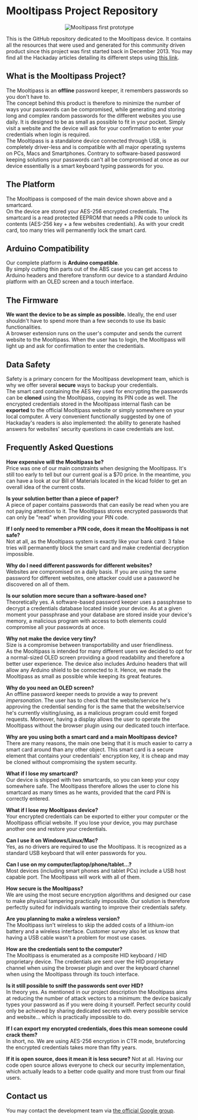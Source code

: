 Mooltipass Project Repository
=============================
<p align="center">
  <img src="https://raw.githubusercontent.com/limpkin/mooltipass/master/design_pictures/mooltipass_first_prototype_small.jpg" alt="Mooltipass first prototype"/>
</p>
This is the GitHub repository dedicated to the Mooltipass device. It contains all the resources that were used and generated for this community driven product since this project was first started back in December 2013. You may find all the Hackaday articles detailing its different steps using <a href="http://hackaday.com/tag/developed-on-hackaday/">this link</a>.


What is the Mooltipass Project?
-------------------------------
The Mooltipass is an **offline** password keeper, it remembers passwords so you don't have to.  
The concept behind this product is therefore to minimize the number of ways your passwords can be compromised, while generating and storing long and complex random passwords for the different websites you use daily. It is designed to be as small as possible to fit in your pocket. Simply visit a website and the device will ask for your confirmation to enter your credentials when login is required.  
The Mooltipass is a standalone device connected through USB, is completely driver-less and is compatible with all major operating systems on PCs, Macs and Smartphones. Contrary to software-based password keeping solutions your passwords can't all be compromised at once as our device essentially is a smart keyboard typing passwords for you.

The Platform
------------
The Mooltipass is composed of the main device shown above and a smartcard.  
On the device are stored your AES-256 encrypted credentials. The smartcard is a read protected EEPROM that needs a PIN code to unlock its contents (AES-256 key + a few websites credentials). As with your credit card, too many tries will permanently lock the smart card.

Arduino Compatibility
---------------------
Our complete platform is **Arduino compatible**.  
By simply cutting thin parts out of the ABS case you can get access to Arduino headers and therefore transform our device to a standard Arduino platform with an OLED screen and a touch interface.

The Firmware
------------
**We want the device to be as simple as possible.** Ideally, the end user shouldn't have to spend more than a few seconds to use its basic functionalities.  
A browser extension runs on the user's computer and sends the current website to the Mooltipass. When the user has to login, the Mooltipass will light up and ask for confirmation to enter the credentials.

Data Safety
-----------
Safety is a primary concern for the Mooltipass development team, which is why we offer several **secure** ways to backup your credentials.  
The smart card containing the AES key used for encrypting the passwords can be **cloned** using the Mooltipass, copying its PIN code as well. The encrypted credentials stored in the Mooltipass internal flash can be **exported** to the official Mooltipass website or simply somewhere on your local computer. A very convenient functionally suggested by one of Hackaday's readers is also implemented: the ability to generate hashed answers for websites' security questions in case credentials are lost.

Frequently Asked Questions
--------------------------
**How expensive will the Mooltipass be?**  
Price was one of our main constraints when designing the Mooltipass. It's still too early to tell but our current goal is a $70 price. In the meantime, you can have a look at our Bill of Materials located in the kicad folder to get an overall idea of the current costs.  

**Is your solution better than a piece of paper?**  
A piece of paper contains passwords that can easily be read when you are not paying attention to it. The Mooltipass stores encrypted passwords that can only be "read" when providing your PIN code.  

**If I only need to remember a PIN code, does it mean the Mooltipass is not safe?**  
Not at all, as the Mooltipass system is exactly like your bank card: 3 false tries will permanently block the smart card and make credential decryption impossible.  

**Why do I need different passwords for different websites?**  
Websites are compromised on a daily basis. If you are using the same password for different websites, one attacker could use a password he discovered on all of them.

**Is our solution more secure than a software-based one?**  
Theoretically yes. A software-based password keeper uses a passphrase to decrypt a credentials database located inside your device. As at a given moment your passphrase and your database are stored inside your device's memory, a malicious program with access to both elements could compromise all your passwords at once. 
  
**Why not make the device very tiny?**  
Size is a compromise between transportability and user friendliness.  
As the Mooltipass is intended for many different users we decided to opt for a normal-sized OLED screen providing a good readability and therefore a better user experience. The device also includes Arduino headers that will allow any Arduino shield to be connected to it. Hence, we made the Mooltipass as small as possible while keeping its great features.  

**Why do you need an OLED screen?**  
An offline password keeper needs to provide a way to prevent *impersonation*. The user has to check that the website/service he's approving the credential sending for is the same that the website/service he's currently visiting/using, as a malicious program could emit forged requests. Moreover, having a display allows the user to operate the Mooltipass without the browser plugin using our dedicated touch interface.  
  
**Why are you using both a smart card and a main Mooltipass device?**  
There are many reasons, the main one being that it is much easier to carry a smart card around than any other object. This smart card is a secure element that contains your credentials' encryption key, it is cheap and may be cloned without compromising the system security.   
  
**What if I lose my smartcard?**  
Our device is shipped with two smartcards, so you can keep your copy somewhere safe. The Mooltipass therefore allows the user to clone his smartcard as many times as he wants, provided that the card PIN is correctly entered.  
  
**What if I lose my Mooltipass device?**  
Your encrypted credentials can be exported to either your computer or the Mooltipass official website. If you lose your device, you may purchase another one and restore your credentials.  
  
**Can I use it on Windows/Linux/Mac?**  
Yes, as no drivers are required to use the Mooltipass. It is recognized as a standard USB keyboard that will enter passwords for you.  
  
**Can I use on my computer/laptop/phone/tablet...?**  
Most devices (including smart phones and tablet PCs) include a USB host capable port. The Mooltipass will work with all of them.  

**How secure is the Mooltipass?**  
We are using the most secure encryption algorithms and designed our case to make physical tampering practically impossible. Our solution is therefore perfectly suited for individuals wanting to improve their credentials safety.  

**Are you planning to make a wireless version?**  
The Mooltipass isn't wireless to skip the added costs of a lithium-ion battery and a wireless interface. Customer survey also let us know that having a USB cable wasn't a problem for most use cases.  

**How are the credentials sent to the computer?**  
The Mooltipass is enumerated as a composite HID keyboard / HID proprietary device. The credentials are sent over the HID proprietary channel when using the browser plugin and over the keyboard channel when using the Mooltipass through its touch interface.

**Is it still possible to sniff the passwords sent over HID?**  
In theory yes. As mentioned in our project description the Mooltipass aims at reducing the number of attack vectors to a minimum: the device basically types your password as if you were doing it yourself. Perfect security could only be achieved by sharing dedicated secrets with every possible service and website... which is practically impossible to do.

**If I can export my encrypted credentials, does this mean someone could crack them?**  
In short, no. We are using AES-256 encryption in CTR mode, bruteforcing the encrypted credentials takes more than fifty years.  

**If it is open source, does it mean it is less secure?**
Not at all. Having our code open source allows everyone to check our security implementation, which actually leads to a better code quality and more trust from our final users.

Contact us
----------
You may contact the development team via <a href="https://groups.google.com/forum/?hl=en#!forum/Mooltipass">the official Google group</a>.
